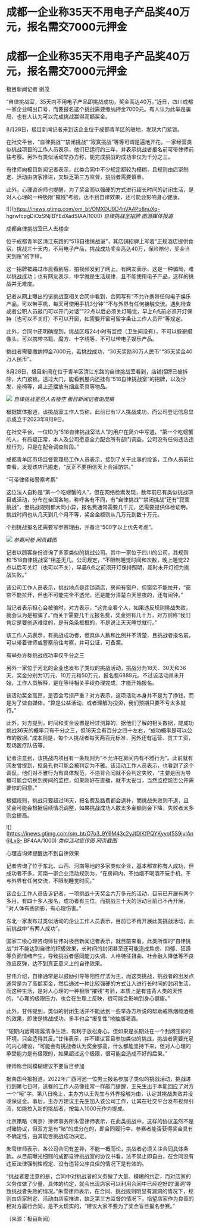 # 成都一企业称35天不用电子产品奖40万元，报名需交7000元押金

# 成都一企业称35天不用电子产品奖40万元，报名需交7000元押金

极目新闻记者 谢茂

“自律挑战室，35天内不用电子产品即挑战成功，奖金高达40万。”近日，四川成都一家企业喊出口号，而要报名这个挑战需要缴纳押金7000元。有人认为此举是骗局，也有人认为可以完成挑战赢得高额奖金。

8月28日，极目新闻记者来到该企业位于成都青羊区的驻地，发现大门紧锁。

在社交平台，“自律挑战”“禁闭挑战”“寂寞挑战”等等可谓是遍地开花。一家经营类似挑战项目的工作人员表示，他们已运行约三年，并表示挑战者报名前可带律师前往考察。另外有类似活动举办方称，能完成挑战的成功率仅为千分之三。

有律师向极目新闻记者表示，此类合同中不少规定都较为模糊，且规则由店家制定、活动由店家推进，又缺乏第三方监督，挑战者需要慎重。

此外，心理咨询师也提醒，为了奖金而以强硬的方式进行超长时间的封闭生活，是对人心理的一种极限“摧残”考验，达不到自律效果，还可能会影响身心健康。

![](https://inews.gtimg.com/om_bt/OMXDU9D4nVA4Po8nuXq-
hgrwfcpgDiOzSNjIBYEdXadSIAA/1000) _自律挑战室招牌 图源媒体报道_

成都自律挑战室已人去楼空

位于成都青羊区清江东路的“518自律挑战室”，其店铺招牌上写着“正规酒店提供食宿，挑战三十天内，不用电子产品，挑战成功奖金高达40万，保险赔付，奖金当天到账”的字样。

这一招牌被路过市民看到后，拍视频发到了网上。有网友表示，这是一种骗局，难以挑战成功；也有网友表示，中学就是生活规律，且不能使用电子产品，这样的挑战并无难度。

记者从网上曝出的该挑战室相关合同中看到，合同写有“不允许携带任何电子娱乐产品，可以带手机，每天可使用手机3分钟”“不与外界有任何接触交流。遇到检查或者公职人员敲门可以开门对话”“22点以后必须关灯睡觉，早上6点前必须开灯保持（也可以不关灯）不可以开窗，如需要开窗可留字条让工作人员开”等规定。

此外，合同中还明确提到，挑战区域24小时有监控（卫生间没有），不可以躲避摄像头，可以携带书籍、魔方、十字绣等，不可以带电子娱乐产品。

挑战者需要缴纳押金7000元，若挑战成功，“30天奖励30万人民币”“35天奖金40万人民币”。

8月28日，极目新闻在位于青羊区清江东路的自律挑战室看到，店铺招牌已被拆除，大门紧锁。透过大门，能看到屋内还挂有“518自律挑战室”的招牌，以及沙发、座椅等，桌上还摆放有烟盒茶具等物品。

![](https://inews.gtimg.com/om_bt/OHhefSsciYDqBxFTJuHJ6Q71V2zElMwcA_oNa6VnCo85sAA/1000)
_自律挑战室已人去楼空 极目新闻记者谢茂摄_

根据媒体报道，该挑战室工作人员称，此前已有17人挑战成功，而公司登记信息显示成立于2023年8月9日。

在社交平台，一位ID为“518自律挑战室法人”的用户在简介中写道，“第一个吃螃蟹的人，有质疑正常，本人及公司愿意全力配合所有部门调查，公司没有任何违法违规行为，只是在配合调查阶段。”

成都青羊区市场监督管理局工作人员表示，接到了关于此事的投诉，工作人员前往查看，发现该店已搬走，“反正不要相信天上会掉馅饼。”

“可带律师和警察考察”

这位法人自称是“第一个吃螃蟹的人”，但在网络检索发现，数年前已有类似挑战项目或活动，分布在全国各地，称呼各有不同，有“自律挑战”“禁闭挑战”还有“寂寞挑战”，但挑战规则都大同小异，报名费通常需要几千元，还需要提供体检证明，挑战时间也从几天到几个月不等，奖金金额则从几万元到数十万元。

个别挑战报名还需要写参赛理由，并备注“500字以上优先考虑”。

![](https://inews.gtimg.com/om_bt/OzcVHNT2yqySs8uFvEuPh0ggYB5dRBoXqzdYcTuKeTTSsAA/1000)
_参赛问卷 网页截图_

记者以顾客身份咨询了多家类似的挑战公司。其中一家位于四川的公司，其规则和“518自律挑战室”相差无几。公司规定，“不限制睡觉时间和次数，晚上睡觉22点以后可关灯（也可以不关），早晨6点之前须开灯保持照明，超时未开灯视为挑战失败。”

该公司工作人员表示，挑战地点是连锁酒店，房间有窗户，但窗帘不能拉开，“窗帘不能拉开，但也不可能完全不透光，还是能分清楚白天黑夜的，还有闹钟。”

当记者表示担心会被骗时，对方表示，“这完全看个人，如果违反规则挑战失败，就会认为是被骗了。”而关于需要几千元报名费，奖金则有几十万，对方则称“我们肯定是要创造难度的，是有条条框框的，不是说让天天睡觉就行。”

该工作人员表示，有挑战成功者，但具体人数和比例并不清楚，且挑战者报名前，可以带着律师或警察前往考察，并可公证，可备案。

有举办方称挑战成功率仅千分之三

另外一家位于河北的企业也发布了类似的挑战活动，挑战分为18天、30天和36天，奖金分别为1万元、10万元和50万元，报名费6888元。不过该活动并未开始，工作人员解释，是在等待相关手续办理完成，才能开始报名。

该活动奖金高昂，是否会亏损严重？对方表示，这项活动本身并不是为了挣钱，而是为了做自媒体，“算是公益活动，或者理解为投资，我们预期只要不亏太多就行。”

此外，对方提到，时间和奖金设置是经过测算的，据他们了解的相关数据，能成功挑战36天的概率只有千分之三，但18天会有百分之四十左右，“成功概率是可以公布的数据。”成本则是，每个人挑战者每天两百元标准，另外还有运营、员工工资，现场医疗队伍等。

记者注意到，该挑战内项目有一条规则为“不允许在房间内有不雅行为”。此前就有网友曾提到，抠鼻孔也可能会被判定为不雅。该活动工作人员表示，也看到了这个调侃，他们对不雅行为有具体规范，不违背合同就不会判定失败，“主要是因为导播可能会切换到房间的监控，如果刚好在直播，就不太妥当，当然监控能否公开需要你的同意。”

根据规则，挑战只要超过18天，报名费及路费都会退补，而挑战失败则不退，且奖金可能会根据后续情况调整，如果挑战成功人数太多金额则会下降，失败者太多则会提高。

![](https://inews.gtimg.com/om_bt/O7o3_9Y6M43c2yJtDIKfPQYKyvof5S9jvlAn6lLxS-
BF4AA/1000) _类似活动宣传图 网页截图_

心理咨询师提醒达不到自律效果

记者咨询了位于东北、山西、河南等地的多家类似企业，基本都宣称有人成功，但成功者不多。河南一家企业活动规则为，“在房间内，不抽烟不喝酒不玩手机，不与外界有任何交流，不限制睡觉时间。”

该企业工作人员告诉记者，一项挑战十天奖金六万多元的活动，目前已开展有两个多月，有四十多人报名，成功者有三位。而挑战三十天的活动目前已不再开展，
“对人体有些阴影，有心理伤害。”

东北一家发布过类似活动的企业工作人员表示，目前已不再开展此类挑战活动，此前挑战中“有两人成功”。

国家二级心理咨询师甘伟对极目新闻记者表示，就目前来看，此类所谓的“自律挑战”并不能达到自律的积极效果，长时间的封闭甚至还可能造成焦虑、抑郁、狂躁等负面情绪产生，导致挑战者感同能力失调、人格特征扭曲、社会融入降低等不良效应反弹，达不到真正意义上的自律效果。

甘伟介绍，自律通常是以鼓励引导等阳性疗法为主，而这类挑战，挑战者的出发点通常是为了高额奖金，然后通过一种比较强硬的方式让人进行长时间的封闭生活，而这种生活，是对人心理的一种极限“摧残”考验，本质上是有违背人类的天性的，“心理的极限压力，也会在生理上反映，很可能会影响到身心健康。”

此外，甘伟提到，类似的封闭生活并不能达到一些举办方所说的帮助戒除烟瘾酒瘾的效果，即使是挑战成功，多半也会“报复性”地抽烟喝酒。

“短期内远离喧嚣清净生活，有利于放松身心，但如果是长期处在一个封闭压抑的环境，只会适得其反。”甘伟表示，并不建议盲目参加类似的挑战，挑战者需要充足的内心建设，“可能会有挑战者认为奖金够高，什么都能坚持下来，但对人心理的承受能力是有极限的，如果超过这个极限，很可能会造成不好的后果。”

律师称合同模糊建议不要盲目参加

据南国今报报道，2022年广西河池一位男士报名参加了类似的挑战活动，挑战进行到第七日时，送餐的工作人员像往常一样敲门提醒，王先生出于本能回应了对方一个“哦”字。第八日晚上，主办方以王先生与外界接触为由，认定其挑战失败并没收保证金。事后，主办方建议王先生加入该公司工作，让其在社交平台发布视频引流，如能拉入新的挑战者，按每人1000元作为提成。

北京策略（南京）律师事务所朱雪律师表示，在此类挑战中，这样的协议虽然不是对赌协议，但双方是有“赌”的成分在的，即合同履行中，参赛者能否获得奖金具有不确定性，由其能否挑战成功决定。

朱雪律师表示，各公司合同有差异，不能一概而论，挑战者必须关注合同具体条款。从目前曝光细则的成都自律挑战室的协议书看，法不禁止即自由，在合同没有违反法律强制性规定、没有违背公序良俗的情况下是有效的。

“挑战者要注意的是，合同中对挑战者的义务做了大量、模糊的约定，而对店家的义务仅做了少量、具体的约定，就会出现店家可以利用合同中已经挖好的‘漏洞’导致挑战者失败的情况。”朱雪律师表示，在合同、挑战规则明显有漏洞的情况下，规则由店家制定、活动由店家推进，缺乏第三方监督的情况下，指望店家作为良善的相对方履行合同，是不太现实的，“建议大家不要为了奖金盲目报名参赛。”

（来源：极目新闻）

